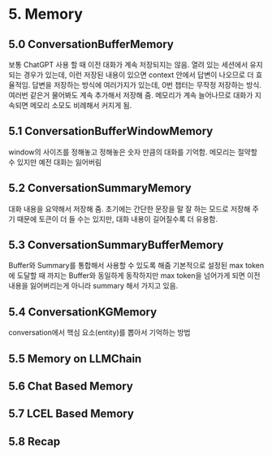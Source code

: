 # 5. Memory
## 5.0 ConversationBufferMemory
보통 ChatGPT 사용 할 때 이전 대화가 계속 저장되지는 않음. 열려 있는 세션에서 유지되는 경우가 있는데, 이런 저장된 내용이 있으면 context 안에서 답변이 나오므로 더 효율적임.
답변을 저장하는 방식에 여러가지가 있는데, 0번 챕터는 무작정 저장하는 방식.
여러번 같은거 물어봐도 계속 추가해서 저장해 줌. 메모리가 계속 늘어나므로 대화가 지속되면 메모리 소모도 비례해서 커지게 됨.
## 5.1 ConversationBufferWindowMemory
window의 사이즈를 정해놓고 정해놓은 숫자 만큼의 대화를 기억함.
메모리는 절약할 수 있지만 예전 대화는 잃어버림
## 5.2 ConversationSummaryMemory
대화 내용을 요약해서 저장해 줌.
초기에는 간단한 문장을 말 잘 하는 모드로 저장해 주기 때문에 토큰이 더 들 수는 있지만, 대화 내용이 길어질수록 더 유용함.
## 5.3 ConversationSummaryBufferMemory
Buffer와 Summary를 통합해서 사용할 수 있도록 해줌
기본적으로 설정된 max token에 도달할 때 까지는 Buffer와 동일하게 동작하지만
max token을 넘어가게 되면 이전 내용을 잃어버리는게 아니라 summary 해서 가지고 있음. 
## 5.4 ConversationKGMemory
conversation에서 핵심 요소(entity)를 뽑아서 기억하는 방법
## 5.5 Memory on LLMChain
## 5.6 Chat Based Memory
## 5.7 LCEL Based Memory
## 5.8 Recap